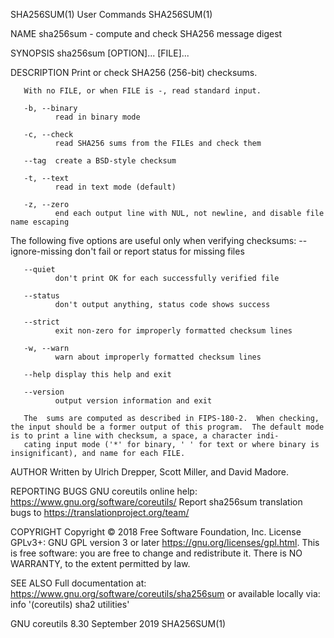 SHA256SUM(1)                                                                                    User Commands                                                                                    SHA256SUM(1)

NAME
       sha256sum - compute and check SHA256 message digest

SYNOPSIS
       sha256sum [OPTION]... [FILE]...

DESCRIPTION
       Print or check SHA256 (256-bit) checksums.

       With no FILE, or when FILE is -, read standard input.

       -b, --binary
              read in binary mode

       -c, --check
              read SHA256 sums from the FILEs and check them

       --tag  create a BSD-style checksum

       -t, --text
              read in text mode (default)

       -z, --zero
              end each output line with NUL, not newline, and disable file name escaping

   The following five options are useful only when verifying checksums:
       --ignore-missing
              don't fail or report status for missing files

       --quiet
              don't print OK for each successfully verified file

       --status
              don't output anything, status code shows success

       --strict
              exit non-zero for improperly formatted checksum lines

       -w, --warn
              warn about improperly formatted checksum lines

       --help display this help and exit

       --version
              output version information and exit

       The  sums are computed as described in FIPS-180-2.  When checking, the input should be a former output of this program.  The default mode is to print a line with checksum, a space, a character indi‐
       cating input mode ('*' for binary, ' ' for text or where binary is insignificant), and name for each FILE.

AUTHOR
       Written by Ulrich Drepper, Scott Miller, and David Madore.

REPORTING BUGS
       GNU coreutils online help: <https://www.gnu.org/software/coreutils/>
       Report sha256sum translation bugs to <https://translationproject.org/team/>

COPYRIGHT
       Copyright © 2018 Free Software Foundation, Inc.  License GPLv3+: GNU GPL version 3 or later <https://gnu.org/licenses/gpl.html>.
       This is free software: you are free to change and redistribute it.  There is NO WARRANTY, to the extent permitted by law.

SEE ALSO
       Full documentation at: <https://www.gnu.org/software/coreutils/sha256sum>
       or available locally via: info '(coreutils) sha2 utilities'

GNU coreutils 8.30                                                                              September 2019                                                                                   SHA256SUM(1)
